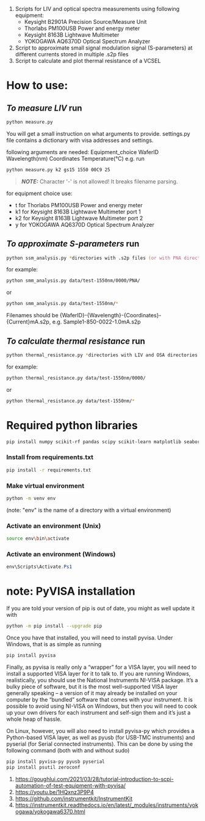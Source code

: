 1. Scripts for LIV and optical spectra measurements using following equipment:
    - Keysight B2901A Precision Source/Measure Unit
    - Thorlabs PM100USB Power and energy meter
    - Keysight 8163B Lightwave Multimeter
    - YOKOGAWA AQ6370D Optical Spectrum Analyzer
2. Script to approximate small signal modulation signal (S-parameters) at
   different currents stored in multiple .s2p files
3. Script to calculate and plot thermal resistance of a VCSEL

# How to use:
## *To measure LIV* run
```zsh
python measure.py
```
You will get a small instruction on what arguments to provide. settings.py file
contains a dictionary with visa addresses and settings.

following arguments are needed: Equipment_choice WaferID Wavelength(nm) Coordinates Temperature(°C)
e.g. run
```zsh
python measure.py k2 gs15 1550 00C9 25
```
 > **_NOTE:_** Character '-' is not allowed! It breaks filename parsing.

for equipment choice use:

- t    for Thorlabs PM100USB Power and energy meter
- k1   for Keysight 8163B Lightwave Multimeter port 1
- k2   for Keysight 8163B Lightwave Multimeter port 2
- y    for YOKOGAWA AQ6370D Optical Spectrum Analyzer

<!-- for multiple temperature you need to specify start, stop and step temperature values: Equipment_choice WaferID Wavelength(nm) Coordinates Start_Temperature(°C) Stop_Temperature(°C) Temperature_Increment(°C) -->

<!-- e.g. run -->
<!-- ```zsh -->
<!-- python measure.py t gs15 1550 00C9 25 85 40 -->
<!-- ``` -->
<!-- in this case you will get LIVs for 25, 65 and 85 degrees -->

## *To approximate S-parameters* run 
```zsh
python ssm_analysis.py *directories with .s2p files (or with PNA directory with .s2p files)*
```
for example: 
```zsh
python smm_analysis.py data/test-1550nm/0000/PNA/
```
or 
```zsh
python smm_analysis.py data/test-1550nm/*
```
Filenames should be \{WaferID\}-\{Wavelength\}-\{Coordinates\}-\{Current\}mA.s2p, e.g.
Sample1-850-0022-1.0mA.s2p

## *To calculate thermal resistance* run 
```zsh 
python thermal_resistance.py *directories with LIV and OSA directories inside*
``` 
for example:
```zsh
python thermal_resistance.py data/test-1550nm/0000/
```
or 
```zsh
python thermal_resistance.py data/test-1550nm/*
```

# Required python libraries
```zsh
pip install numpy scikit-rf pandas scipy scikit-learn matplotlib seaborn pyvisa pyvisa-py pyusb pyserial psutil zeroconf
```
### Install from requirements.txt
```zsh
pip install -r requirements.txt
```
### Make virtual environment
```zsh
python -m venv env
```
(note: "env" is the name of a directory with a virtual environment)
### Activate an environment (Unix)
```zsh
source env\bin\activate
```
### Activate an environment (Windows)
```powershell
env\Scripts\Activate.Ps1
```
# note: PyVISA installation
If you are told your version of pip is out of date, you might as well update it
with
```zsh
python -m pip install --upgrade pip

```
Once you have that installed, you will need to install pyvisa. Under Windows,
that is as simple as running
```zsh
pip install pyvisa

```
Finally, as pyvisa is really only a “wrapper” for a VISA layer, you will need to
install a supported VISA layer for it to talk to. If you are running Windows,
realistically, you should use the National Instruments NI-VISA package. It’s a
bulky piece of software, but it is the most well-supported VISA layer generally
speaking – a version of it may already be installed on your computer by the
“bundled” software that comes with your instrument. It is possible to avoid
using NI-VISA on Windows, but then you will need to cook up your own drivers for
each instrument and self-sign them and it’s just a whole heap of hassle.

On Linux, however, you will also need to install pyvisa-py which provides a
Python-based VISA layer, as well as pyusb (for USB-TMC instruments) and pyserial
(for Serial connected instruments). This can be done by using the following
command (both with and without sudo)
```zsh
pip install pyvisa-py pyusb pyserial
pip install psutil zeroconf
```
1. https://goughlui.com/2021/03/28/tutorial-introduction-to-scpi-automation-of-test-equipment-with-pyvisa/
2. https://youtu.be/1HQxnz3P9P4
3. https://github.com/instrumentkit/InstrumentKit
4. https://instrumentkit.readthedocs.io/en/latest/_modules/instruments/yokogawa/yokogawa6370.html
